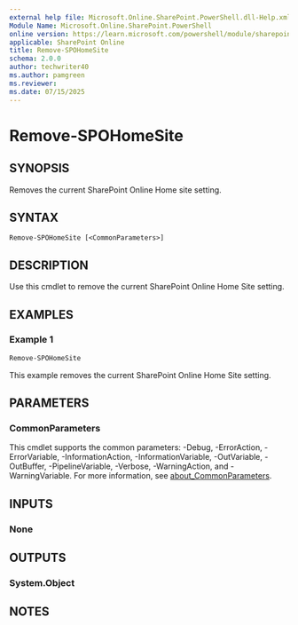 ```yaml
---
external help file: Microsoft.Online.SharePoint.PowerShell.dll-Help.xml
Module Name: Microsoft.Online.SharePoint.PowerShell
online version: https://learn.microsoft.com/powershell/module/sharepoint-online/remove-spohomesite
applicable: SharePoint Online
title: Remove-SPOHomeSite
schema: 2.0.0
author: techwriter40
ms.author: pamgreen
ms.reviewer:
ms.date: 07/15/2025
---
```


# Remove-SPOHomeSite

## SYNOPSIS

Removes the current SharePoint Online Home site setting.

## SYNTAX

```
Remove-SPOHomeSite [<CommonParameters>]
```

## DESCRIPTION

Use this cmdlet to remove the current SharePoint Online Home Site setting.

## EXAMPLES

### Example 1

```powershell
Remove-SPOHomeSite
```

This example removes the current SharePoint Online Home Site setting.

## PARAMETERS

### CommonParameters

This cmdlet supports the common parameters: -Debug, -ErrorAction, -ErrorVariable, -InformationAction, -InformationVariable, -OutVariable, -OutBuffer, -PipelineVariable, -Verbose, -WarningAction, and -WarningVariable. For more information, see [about_CommonParameters](https://go.microsoft.com/fwlink/p/?LinkID=113216).

## INPUTS

### None

## OUTPUTS

### System.Object

## NOTES
